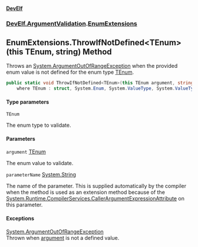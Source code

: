 #### [DevElf](README.md 'README')
### [DevElf\.ArgumentValidation](DevElf.ArgumentValidation.md 'DevElf\.ArgumentValidation').[EnumExtensions](EnumExtensions.md 'DevElf\.ArgumentValidation\.EnumExtensions')

## EnumExtensions\.ThrowIfNotDefined\<TEnum\>\(this TEnum, string\) Method

Throws an [System\.ArgumentOutOfRangeException](https://learn.microsoft.com/en-us/dotnet/api/system.argumentoutofrangeexception 'System\.ArgumentOutOfRangeException') when the provided enum value is not defined
for the enum type [TEnum](EnumExtensions.ThrowIfNotDefined.OUB1Y4FPQFP2H9KPNZ3994UB8.md#DevElf.ArgumentValidation.EnumExtensions.ThrowIfNotDefined_TEnum_(thisTEnum,string).TEnum 'DevElf\.ArgumentValidation\.EnumExtensions\.ThrowIfNotDefined\<TEnum\>\(this TEnum, string\)\.TEnum')\.

```csharp
public static void ThrowIfNotDefined<TEnum>(this TEnum argument, string parameterName=null)
    where TEnum : struct, System.Enum, System.ValueType, System.ValueType;
```
#### Type parameters

<a name='DevElf.ArgumentValidation.EnumExtensions.ThrowIfNotDefined_TEnum_(thisTEnum,string).TEnum'></a>

`TEnum`

The enum type to validate\.
#### Parameters

<a name='DevElf.ArgumentValidation.EnumExtensions.ThrowIfNotDefined_TEnum_(thisTEnum,string).argument'></a>

`argument` [TEnum](EnumExtensions.ThrowIfNotDefined.OUB1Y4FPQFP2H9KPNZ3994UB8.md#DevElf.ArgumentValidation.EnumExtensions.ThrowIfNotDefined_TEnum_(thisTEnum,string).TEnum 'DevElf\.ArgumentValidation\.EnumExtensions\.ThrowIfNotDefined\<TEnum\>\(this TEnum, string\)\.TEnum')

The enum value to validate\.

<a name='DevElf.ArgumentValidation.EnumExtensions.ThrowIfNotDefined_TEnum_(thisTEnum,string).parameterName'></a>

`parameterName` [System\.String](https://learn.microsoft.com/en-us/dotnet/api/system.string 'System\.String')

The name of the parameter\. This is supplied automatically by the compiler when the method is
used as an extension method because of the [System\.Runtime\.CompilerServices\.CallerArgumentExpressionAttribute](https://learn.microsoft.com/en-us/dotnet/api/system.runtime.compilerservices.callerargumentexpressionattribute 'System\.Runtime\.CompilerServices\.CallerArgumentExpressionAttribute') on this parameter\.

#### Exceptions

[System\.ArgumentOutOfRangeException](https://learn.microsoft.com/en-us/dotnet/api/system.argumentoutofrangeexception 'System\.ArgumentOutOfRangeException')  
Thrown when [argument](EnumExtensions.ThrowIfNotDefined.OUB1Y4FPQFP2H9KPNZ3994UB8.md#DevElf.ArgumentValidation.EnumExtensions.ThrowIfNotDefined_TEnum_(thisTEnum,string).argument 'DevElf\.ArgumentValidation\.EnumExtensions\.ThrowIfNotDefined\<TEnum\>\(this TEnum, string\)\.argument') is not a defined value\.